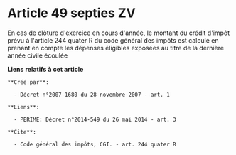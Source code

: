 # Article 49 septies ZV

En cas de clôture d'exercice en cours d'année, le montant du crédit d'impôt prévu à l'article 244 quater R du code général
des impôts est calculé en prenant en compte les dépenses éligibles exposées au titre de la dernière année civile écoulée

**Liens relatifs à cet article**

	**Créé par**:

	  - Décret n°2007-1680 du 28 novembre 2007 - art. 1

	**Liens**:

	  - PERIME: Décret n°2014-549 du 26 mai 2014 - art. 3

	**Cite**:

	  - Code général des impôts, CGI. - art. 244 quater R
